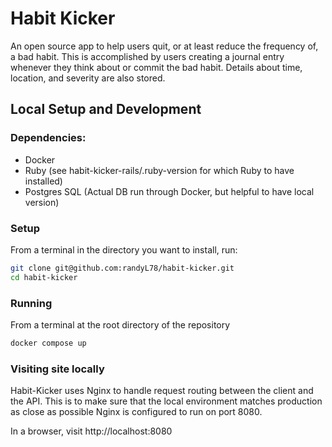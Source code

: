 # Habit Kicker

An open source app to help users quit, or at least reduce the frequency of, a
bad habit. This is accomplished by users creating a journal entry whenever they
think about or commit the bad habit. Details about time, location, and severity
are also stored.

## Local Setup and Development

### Dependencies:

* Docker
* Ruby (see habit-kicker-rails/.ruby-version for which Ruby to have installed)
* Postgres SQL (Actual DB run through Docker, but helpful to have local version)

### Setup

From a terminal in the directory you want to install, run:

```bash
git clone git@github.com:randyL78/habit-kicker.git
cd habit-kicker
```

### Running

From a terminal at the root directory of the repository

```bash
docker compose up
```

### Visiting site locally

Habit-Kicker uses Nginx to handle request routing between the client and the
API. This is to make sure that the local environment matches production as 
close as possible Nginx is configured to run on port 8080.

In a browser, visit http://localhost:8080
